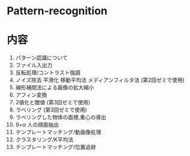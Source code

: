 # Pattern-recognition  

# 内容  
1. パターン認識について  
2. ファイル入出力
3. 反転処理/コントラスト強調  
4. ノイズ除去 平滑化  移動平均法 メディアンフィルタ法 (第2回ゼミで使用)
5. 線形補間法による画像の拡大縮小
6. アフィン変換  
7. 2値化と閾値 (第3回ゼミで使用)
8. ラベリング  (第3回ゼミで使用)
9. ラベリングした物体の面積,重心の導出  
10. 9+α 人の顔面抽出  
11. テンプレートマッチング/動画像処理  
12. クラスタリング/K平均法  
13. テンプレートマッチング/位置追跡
